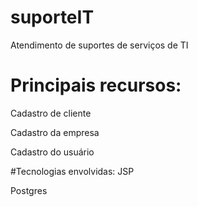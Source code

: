 # suporteIT
Atendimento de suportes de serviços de TI

# Principais recursos:
Cadastro de cliente

Cadastro da empresa

Cadastro do usuário

#Tecnologias envolvidas:
JSP

Postgres
